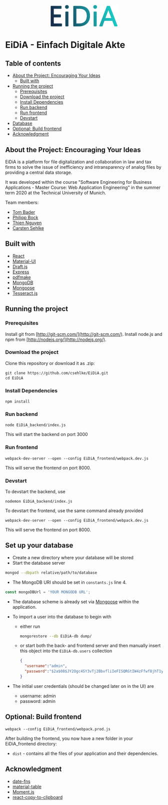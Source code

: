 
<div align="center">  
  <img width="220px" src="https://github.com/csehlke/EiDiA/blob/master/EiDiA_frontend/src/assets/logo.png">  
</div>  

# EiDiA - Einfach Digitale Akte 

## Table of contents
* [About the Project: Encouraging Your Ideas](#about-the-project:-encouraging-your-ideas)
  * [Built with](#built-with)
* [Running the project](#running-the-project)
  * [Prerequisites](#prerequisites)
  * [Download the project](#download-the-project)
  * [Install Dependencies](#install-dependencies)
  * [Run backend](#run-backend)
  * [Run frontend](#run-frontend)
  * [Devstart](#devstart)
* [Database](#database) 
* [Optional: Build frontend](#optional:-build-frontend)
* [Acknowledgment](#acknowledgment)

## About the Project: Encouraging Your Ideas    
 EiDiA is a platform for file digitalization and collaboration in law and tax firms to solve the issue of inefficiency and intransparency of analog files by providing a central data storage.  
  
It was developed within the course "Software Engineering for Business Applications - Master Course: Web Application Engineering" in the summer term 2020 at the Technical University of Munich.  
  
Team members:  
  
 - [Tom Bader](https://github.com/thetommes)  
 - [Philipp Bock](https://github.com/bockph)  
 - [Thien Nguyen](https://github.com/neihtq)  
 - [Carsten Sehlke](https://github.com/csehlke)

## Built with
- [React](https://reactjs.org/)
- [Material-UI](https://material-ui.com/)
- [Draft.js](https://draftjs.org/)
- [Express](https://expressjs.com/de/)
- [pdfmake](http://pdfmake.org/)
- [MongoDB](https://www.mongodb.com/)
- [Mongoose](https://mongoosejs.com/)
- [Tesseract.js](https://tesseract.projectnaptha.com/)


## Running the project
### Prerequisites
Install git from [http://git-scm.com/](http://git-scm.com/).
Install node.js and npm from [http://nodejs.org/](http://nodejs.org/).

### Download the project
Clone this repository or download it as .zip:

    git clone https://github.com/csehlke/EiDiA.git
    cd EiDiA
### Install Dependencies


```
npm install
```
### Run backend
```
node EiDiA_backend/index.js
```
This will start the backend on port 3000

### Run frontend
```
webpack-dev-server --open --config EiDiA_frontend/webpack.dev.js
```
This will serve the frontend on port 8000.

### Devstart
To devstart the backend, use 
```
nodemon EiDiA_backend/index.js
```
To devstart the frontend, use the same command already provided
```
webpack-dev-server --open --config EiDiA_frontend/webpack.dev.js
```
This will serve the frontend on port 8000.

## Set up your database
- Create a new directory where your database will be stored
- Start the database server

```sh
mongod --dbpath relative/path/to/database
```
- The MongoDB URI should be set in `constants.js` line 4.
```js
const mongoDBUrl = 'YOUR MONGODB URL';
```

- The database scheme is already set via [Mongoose](https://mongoosejs.com/) within the application.

- To import a user into the database to begin with

    - either run
        ```sh
        mongorestore --db EiDiA-db dump/
        ```
    - or start both the back- and frontend server and then manually insert this object into the `EiDiA-db.users` collection
        ```json
        {
          "username":"admin",
          "password":"$2a$08$JY2Ogc4SY3vTj2BbvfliIeFISQRGtIW4zFfwf8jhT1yEdBmYVO0A6"
        }
        ```
      
- The initial user credentials (should be changed later on in the UI) are
    - username: admin
    - password: admin

## Optional: Build frontend
```
webpack --config EiDiA_frontend/webpack.prod.js
```
 After building the frontend, you now have a new folder in your EiDiA_frontend directory:

* `dist` - contains all the files of your application and their dependencies.


## Acknowledgment
- [date-fns](https://date-fns.org/)
- [material-table](https://material-table.com/)
- [Moment.js](https://momentjs.com/)
- [react-copy-to-clipboard](https://github.com/nkbt/react-copy-to-clipboard)